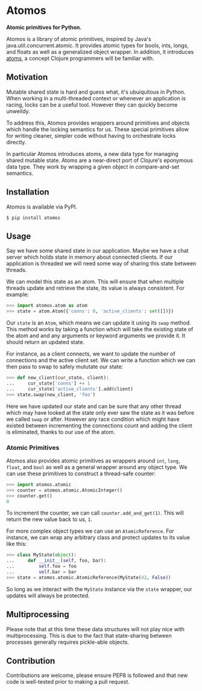 # Atomos
**Atomic primitives for Python.**

Atomos is a library of atomic primitives, inspired by Java's
java.util.concurrent.atomic. It provides atomic types for bools, ints, longs,
and floats as well as a generalized object wrapper. In addition, it introduces
[atoms](http://clojure.org/atoms), a concept Clojure programmers will be
familiar with.

## Motivation
Mutable shared state is hard and guess what, it's ubuiquitous in Python. When
working in a multi-threaded context or whenever an application is racing, locks
can be a useful tool. However they can quickly become unweildy.

To address this, Atomos provides wrappers around primitives and objects which
handle the locking semantics for us. These special primitives allow for writing
cleaner, simpler code without having to orchestrate locks directly.

In particular Atomos introduces atoms, a new data type for managing shared
mutable state. Atoms are a near-direct port of Clojure's eponymous data type.
They work by wrapping a given object in compare-and-set semantics.

## Installation

Atomos is available via PyPI.

```shell
$ pip install atomos
```

## Usage
Say we have some shared state in our application. Maybe we have a chat
server which holds state in memory about connected clients. If our
application is threaded we will need some way of sharing this state between
threads.

We can model this state as an atom. This will ensure that when multiple threads
update and retrieve the state, its value is always consistent. For example:

```python
>>> import atomos.atom as atom
>>> state = atom.Atom({'conns': 0, 'active_clients': set([])})
```

Our `state` is an `Atom`, which means we can update it using its `swap` method.
This method works by taking a function which will take the existing state of
the atom and and any arguments or keyword arguments we provide it. It should
return an updated state.

For instance, as a client connects, we want to update the number of connections
and the active client set. We can write a function which we can then pass to
swap to safely mututate our state:

```python
>>> def new_client(cur_state, client):
...     cur_state['conns'] += 1
...     cur_state['active_clients'].add(client)
>>> state.swap(new_client, 'foo')
```

Here we have updated our state and can be sure that any other thread which may
have looked at the state only ever saw the state as it was before we called
`swap` or after. However any race condition which might have existed between
incrementing the connections count and adding the client is eliminated, thanks
to our use of the atom.

### Atomic Primitives
Atomos also provides atomic primitives as wrappers around `int`, `long`,
`float`, and `bool` as well as a general wrapper around any object type. We can
use these primitives to construct a thread-safe counter:

```python
>>> import atomos.atomic
>>> counter = atomos.atomic.AtomicInteger()
>>> counter.get()
0
```

To increment the counter, we can call `counter.add_and_get(1)`. This will
return the new value back to us, `1`.

For more complex object types we can use an `AtomicReference`. For instance, we
can wrap any arbitrary class and protect updates to its value like this:

```python
>>> class MyState(object):
...     def __init__(self, foo, bar):
...         self.foo = foo
...         self.bar = bar
>>> state = atomos.atomic.AtomicReference(MyState(42, False))
```

So long as we interact with the `MyState` instance via the `state` wrapper, our
updates will always be protected.

## Multiprocessing
Please note that at this time these data structures will not play nice with
multiprocessing. This is due to the fact that state-sharing between processes
generally requires pickle-able objects.

## Contribution
Contributions are welcome, please ensure PEP8 is followed and that new code is
well-tested prior to making a pull request.
